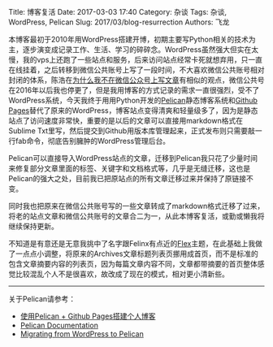Title: 博客复活
Date: 2017-03-03 17:40
Category: 杂谈
Tags: 杂谈, WordPress, Pelican
Slug: 2017/03/blog-resurrection
Authors: 飞龙

本博客最初于2010年用WordPress搭建开博，初期主要写Python相关的技术为主，逐步演变成记录工作、生活、学习的碎碎念。WordPress虽然强大但实在太慢，我的vps上还跑了一些站点和服务，后来访问站点经常卡死就想弃用，只一直在线挂着，之后转移到微信公共账号上写了一段时间，不大喜欢微信公共账号相对封闭的体系，陈浩在[为什么我不在微信公众号上写文章](http://coolshell.cn/articles/17391.html)有相似的观点，微信公共号在2016年以后我也停更了，但是我用博客的方式记录的需求一直很强烈，受不了WordPress系统，今天我终于用用Python开发的[Pelican](https://github.com/getpelican/pelican)静态博客系统和[Github Pages](https://pages.github.com)替代了原来的WordPress，博客站点变得清爽和轻量级多了，因为是静态站点了访问速度非常快，重要的是以后的文章可以直接用markdown格式在Sublime Txt里写，然后提交到Github用版本库管理起来，正式发布则只需要敲一行fab命令，彻底告别臃肿的WordPress管理后台。

Pelican可以直接导入WordPress站点的文章，迁移到Pelican我只花了少量时间来修复部分文章里面的标签、关键字和文档格式等，几乎是无缝迁移，这也是Pelican的强大之处，目前我已把原站点的所有文章迁移过来并保持了原链接不变。

同时我也把原来在微信公共账号写的一些文章转成了markdown格式迁移了过来，将老的站点文章和微信公共账号的文章合二为一，从此本博客复活，或勤或懒我将继续保持更新。

不知道是有意还是无意我挑中了名字跟Felinx有点近的[Flex](https://github.com/alexandrevicenzi/flex)主题，在此基础上我做了一点点小调整，将原来的Archives文章标题列表页挪用成首页，而不是标准的包含文章摘要内容的列表页，因为每篇文章内容不同，文章都带摘要的首页整体感觉比较混乱个人不是很喜欢，故改成了现在的模式，相对更小清新些。

---
关于Pelican请参考：

- [使用Pelican + Github Pages搭建个人博客](http://www.wengweitao.com/shi-yong-pelican-github-pagesda-jian-ge-ren-bo-ke.html)
- [Pelican Documentation](http://docs.getpelican.com/en/stable/)
- [Migrating from WordPress to Pelican](http://russell.ballestrini.net/migrating-from-wordpress-to-pelican/)
